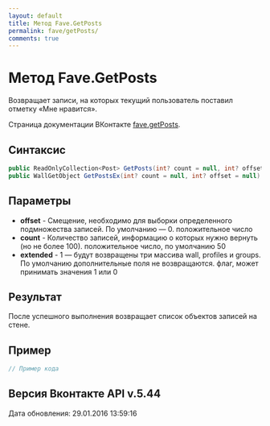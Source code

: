 ```yaml
---
layout: default
title: Метод Fave.GetPosts
permalink: fave/getPosts/
comments: true
---
```

# Метод Fave.GetPosts
Возвращает записи, на которых текущий пользователь поставил отметку «Мне нравится».

Страница документации ВКонтакте [fave.getPosts](https://vk.com/dev/fave.getPosts).

## Синтаксис
``` csharp
public ReadOnlyCollection<Post> GetPosts(int? count = null, int? offset = null)
public WallGetObject GetPostsEx(int? count = null, int? offset = null)
```

## Параметры
+ **offset** - Смещение, необходимо для выборки определенного подмножества записей. По умолчанию — 0. положительное число
+ **count** - Количество записей, информацию о которых нужно вернуть (но не более 100). положительное число, по умолчанию 50
+ **extended** - 1 — будут возвращены три массива wall, profiles и groups. По умолчанию дополнительные поля не возвращаются. флаг, может принимать значения 1 или 0

## Результат
После успешного выполнения возвращает список объектов записей на стене.

## Пример
``` csharp
// Пример кода
```

## Версия Вконтакте API v.5.44
Дата обновления: 29.01.2016 13:59:16
